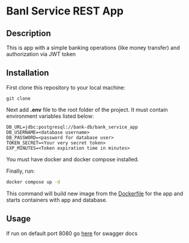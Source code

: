 # Banl Service REST App

## Description
This is app with a simple banking operations (like money transfer) and authorization via JWT token

## Installation
First clone this repository to your local machine:
```
git clone
```
Next add **.env** file to the root folder of the project. It must contain environment variables listed below:
```
DB_URL=jdbc:postgresql://bank-db/bank_service_app
DB_USERNAME=<database username>
DB_PASSWORD=<password for database user>
TOKEN_SECRET=<Your very secret token>
EXP_MINUTES=<Token expiration time in minutes>
```
You must have docker and docker compose installed.

Finally, run: 
```bash
docker compose up -d
```
This command will build new image from the [Dockerfile](/Dockerfile) for the app and starts containers with app and database.

## Usage
If run on default port 8080 go [here](http://localhost:8080/swagger-ui/index.html#/) for swagger docs